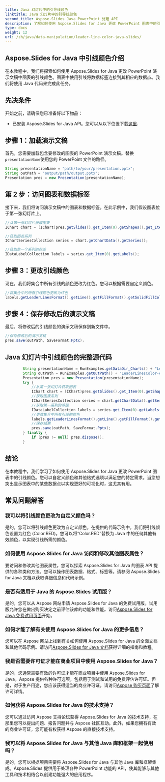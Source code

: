```yaml
---
title: Java 幻灯片中的引导线颜色
linktitle: Java 幻灯片中的引导线颜色
second_title: Aspose.Slides Java PowerPoint 处理 API
description: 了解如何使用 Aspose.Slides for Java 更改 PowerPoint 图表中的引线颜色。带有源代码示例的分步指南。
type: docs
weight: 12
url: /zh/java/data-manipulation/leader-line-color-java-slides/
---
```


## Aspose.Slides for Java 中引线颜色介绍

在本教程中，我们将探索如何使用 Aspose.Slides for Java 更改 PowerPoint 演示文稿中图表的引线颜色。图表中使用引线将数据标签连接到其相应的数据点。我们将使用 Java 代码来完成此任务。

## 先决条件

开始之前，请确保您已准备好以下物品：

- 已安装 Aspose.Slides for Java API。您可以从以下位置下载[这里](https://releases.aspose.com/slides/java/).

## 步骤 1：加载演示文稿

首先，您需要加载包含要修改的图表的 PowerPoint 演示文稿。替换`presentationName`使用您的 PowerPoint 文件的路径。

```java
String presentationName = "path/to/your/presentation.pptx";
String outPath = "output/path/output.pptx";
Presentation pres = new Presentation(presentationName);
```

## 第 2 步：访问图表和数据标签

接下来，我们将访问演示文稿中的图表和数据标签。在此示例中，我们假设图表位于第一张幻灯片上。

```java
//从第一张幻灯片获取图表
IChart chart = (IChart)pres.getSlides().get_Item(0).getShapes().get_Item(0);

//获取图表系列
IChartSeriesCollection series = chart.getChartData().getSeries();

//获取第一个系列的标签
IDataLabelCollection labels = series.get_Item(0).getLabels();
```

## 步骤 3：更改引线颜色

现在，我们将集合中所有引线的颜色更改为红色。您可以根据需要自定义颜色。

```java
//将集合中的所有引线颜色更改为红色
labels.getLeaderLinesFormat().getLine().getFillFormat().getSolidFillColor().setColor(Color.RED);
```

## 步骤 4：保存修改后的演示文稿

最后，将修改后的引线颜色的演示文稿保存到新文件中。

```java
//保存修改后的演示文稿
pres.save(outPath, SaveFormat.Pptx);
```

## Java 幻灯片中引线颜色的完整源代码

```java
        String presentationName = RunExamples.getDataDir_Charts() + "LeaderLinesColor.pptx";
        String outPath = RunExamples.getOutPath() + "LeaderLinesColor-out.pptx";
        Presentation pres = new Presentation(presentationName);
        try {
            //从第一张幻灯片获取图表
            IChart chart = (IChart)pres.getSlides().get_Item(0).getShapes().get_Item(0);
            //获取图表系列
            IChartSeriesCollection series = chart.getChartData().getSeries();
            //获取第一系列的等级
            IDataLabelCollection labels = series.get_Item(0).getLabels();
            //更改集合中所有引线的颜色
            labels.getLeaderLinesFormat().getLine().getFillFormat().getSolidFillColor().setColor(Color.RED);
            //保存结果
            pres.save(outPath, SaveFormat.Pptx);
        } finally {
            if (pres != null) pres.dispose();
        }
```

## 结论

在本教程中，我们学习了如何使用 Aspose.Slides for Java 更改 PowerPoint 图表中的引线颜色。您可以自定义颜色和其他格式选项以满足您的特定需求。当您想突出显示图表中的某些数据点以实现更好的可视化时，这尤其有用。

## 常见问题解答

### 我可以将引线颜色更改为自定义颜色吗？

是的，您可以将引线颜色更改为自定义颜色。在提供的代码示例中，我们将引线颜色设置为红色 (Color.RED)。您可以将“Color.RED”替换为 Java 中的任何其他有效颜色，以实现引线所需的颜色。

### 如何使用 Aspose.Slides for Java 访问和修改其他图表属性？

要访问和修改其他图表属性，您可以探索 Aspose.Slides for Java 的图表 API 提供的各种类和方法。您可以操作图表数据、格式、标签等。请参阅 Aspose.Slides for Java 文档以获取详细信息和代码示例。

### 是否有适用于 Java 的 Aspose.Slides 试用版？

是的，您可以从 Aspose 网站申请 Aspose.Slides for Java 的免费试用版。试用版允许您在做出购买决定之前评估该库的功能和性能。访问[Aspose.Slides for Java 免费试用页面](https://products.aspose.com/slides/java)开始。

### 如何才能了解有关使用 Aspose.Slides for Java 的更多信息？

您可以在 Aspose 网站上找到有关如何使用 Aspose.Slides for Java 的全面文档和其他代码示例。请访问[Aspose.Slides for Java 文档](https://docs.aspose.com/slides/java/)获得详细的指南和教程。

### 我是否需要许可证才能在商业项目中使用 Aspose.Slides for Java？

是的，您通常需要有效的许可证才能在商业项目中使用 Aspose.Slides for Java。Aspose 提供各种许可选项，包括用于测试和试用的免费评估许可证。但是，对于生产用途，您应该获得适当的商业许可证。请访问[Aspose 购买页面](https://purchase.aspose.com/)了解许可详情。

### 如何获得 Aspose.Slides for Java 的技术支持？

您可以通过访问 Aspose 支持论坛获得 Aspose.Slides for Java 的技术支持，在那里您可以提出问题、报告问题并与 Aspose 社区互动。此外，如果您拥有有效的商业许可证，您可能有权获得 Aspose 的直接技术支持。

### 我可以将 Aspose.Slides for Java 与其他 Java 库和框架一起使用吗？

是的，您可以根据项目需要将 Aspose.Slides for Java 与其他 Java 库和框架集成。Aspose.Slides 提供用于处理各种 PowerPoint 功能的 API，使其能够与其他工具和技术相结合以创建功能强大的应用程序。